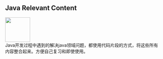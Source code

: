 ## Java Relevant Content<br>
<img src="https://timgsa.baidu.com/timg?image&quality=80&size=b9999_10000&sec=1493534865163&di=199d705eeaf5ef0c1b679add71072bf2&imgtype=0&src=http%3A%2F%2Fphotocdn.sohu.com%2F20130114%2FImg363361541.jpg" width="80" height = "80"/><br>
Java开发过程中遇到的解决java领域问题，都使用代码片段的方式，将这些所有内容整合起来。方便自己复习和即使使用。<br>